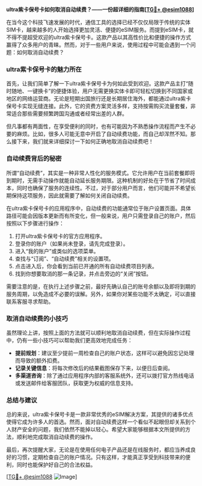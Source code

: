 **ultra紫卡保号卡如何取消自动续费？——一份超详细的指南[[TG💪+ @esim1088](https://t.me/s/esim1088)]**

在当今这个科技飞速发展的时代，通信工具的选择已经不仅仅局限于传统的实体SIM卡，越来越多的人开始选择更加灵活、便捷的eSIM服务。而提到eSIM卡，就不得不提超受欢迎的ultra紫卡保号卡。这款产品以其高性价比和便捷的操作方式赢得了众多用户的青睐。然而，对于一些用户来说，使用过程中可能会遇到一个问题：如何取消自动续费？

### ultra紫卡保号卡的魅力所在

首先，让我们简单了解一下ultra紫卡保号卡为何如此受到欢迎。这款产品主打“随时随地、一键换卡”的便捷体验，用户无需更换实体卡即可轻松切换到不同国家或地区的网络运营商。无论是短期出国旅行还是长期居住海外，都能通过ultra紫卡保号卡实现无缝连接。此外，它的资费方案灵活多样，支持按需购买流量套餐，非常适合那些需要频繁跨国沟通或者经常出差的人群。

但凡事都有两面性，在享受便利的同时，也有可能因为不熟悉操作流程而产生不必要的麻烦。比如，很多人可能无意中开启了自动续费功能，而自己却浑然不知。那么接下来，我们就来详细探讨一下如何正确地取消自动续费吧！

### 自动续费背后的秘密

所谓“自动续费”，其实是一种非常人性化的服务模式。它允许用户在当前套餐即将到期时，无需手动操作就能自动延长服务期限。这种机制的好处在于节省了时间成本，同时也确保了服务的连续性。不过，对于部分用户而言，他们可能并不希望长期保持这项服务，因此就需要了解如何关闭自动续费。

在ultra紫卡保号卡的应用程序中，自动续费的功能通常位于账户设置页面。具体路径可能会因版本更新而有所变化，但一般来说，用户只需登录自己的账户，然后按照以下步骤进行操作：

1. 打开ultra紫卡保号卡的官方应用程序。
2. 登录你的账户（如果尚未登录，请先完成登录）。
3. 进入“我的账户”或类似的选项菜单。
4. 查找与“订阅”、“自动续费”相关的设置项。
5. 点击进入后，你会看到当前已开通的所有自动续费项目列表。
6. 找到你想要取消的那一条记录，并点击旁边的“关闭”按钮。

需要注意的是，在执行上述步骤之前，最好先确认自己的账号余额以及即将到期的服务周期，以免造成不必要的误解。另外，如果你对某些功能不太确定，可以直接联系客服寻求帮助。

### 取消自动续费的小技巧

虽然理论上讲，按照上面的方法就可以顺利地取消自动续费，但在实际操作过程中，仍有一些小技巧可以帮助我们更高效地完成任务：

- **提前规划**：建议至少提前一周检查自己的账户状态，这样可以避免因忘记处理而导致的额外扣费。
- **记录关键信息**：将每次修改后的结果截图保存下来，以便日后查阅。
- **多渠道咨询**：除了通过应用程序内部的客服系统外，还可以拨打官方热线电话或发送邮件给客服团队，获取更为权威的信息支持。

### 总结与建议

总的来说，ultra紫卡保号卡是一款非常优秀的eSIM解决方案，其提供的诸多优点使得它成为许多人的首选。然而，面对自动续费这样一个看似不起眼但却关系到个人财产安全的问题，我们依然不能掉以轻心。希望大家能够根据本文所提供的方法，顺利地完成取消自动续费的操作。

最后，再次提醒大家，无论是在使用任何电子产品还是在线服务时，都应当养成良好的习惯，定期检查自己的账户情况。只有这样，才能真正享受到科技带来的便利，同时也能保护好自己的合法权益。

[[TG💪+ @esim1088](https://t.me/s/esim1088) ![Image](https://i.postimg.cc/4NQfJmqS/Snipaste-2025-05-13-00-14-12.png)]